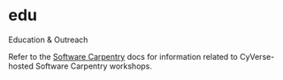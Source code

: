 # edu
Education &amp; Outreach

Refer to the [Software Carpentry](SOFTWARE_CARPENTRY.md) docs for information 
related to CyVerse-hosted Software Carpentry workshops.

